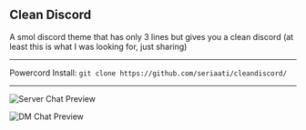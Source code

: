 ## Clean Discord
A smol discord theme that has only 3 lines but gives you a clean discord (at least this is what I was looking for, just sharing)

- - -
Powercord Install: `git clone https://github.com/seriaati/cleandiscord/`
- - -

![Server Chat Preview](https://i.imgur.com/oAQMztw.png)  

![DM Chat Preview](https://i.imgur.com/D9Ht088.png)  
